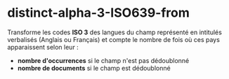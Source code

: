 # distinct-alpha-3-ISO639-from



Transforme les codes **ISO 3** des langues du champ représenté en intitulés verbalisés \(Anglais ou Français\)  et compte le nombre de fois où ces pays apparaissent selon leur :

* **nombre d'occurrences** si le champ n'est pas dédoublonné
* **nombre de documents** si le champ est dédoublonné

